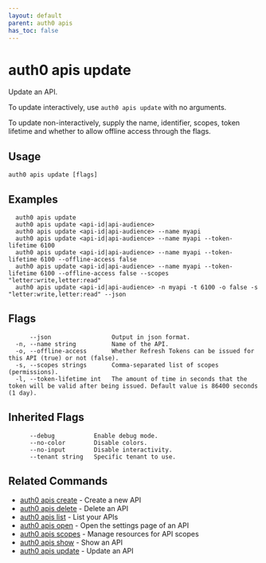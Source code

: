 ```yaml
---
layout: default
parent: auth0 apis
has_toc: false
---
```

# auth0 apis update

Update an API.

To update interactively, use `auth0 apis update` with no arguments.

To update non-interactively, supply the name, identifier, scopes, token lifetime and whether to allow offline access through the flags.

## Usage
```
auth0 apis update [flags]
```

## Examples

```
  auth0 apis update 
  auth0 apis update <api-id|api-audience>
  auth0 apis update <api-id|api-audience> --name myapi
  auth0 apis update <api-id|api-audience> --name myapi --token-lifetime 6100
  auth0 apis update <api-id|api-audience> --name myapi --token-lifetime 6100 --offline-access false
  auth0 apis update <api-id|api-audience> --name myapi --token-lifetime 6100 --offline-access false --scopes "letter:write,letter:read"
  auth0 apis update <api-id|api-audience> -n myapi -t 6100 -o false -s "letter:write,letter:read" --json
```


## Flags

```
      --json                 Output in json format.
  -n, --name string          Name of the API.
  -o, --offline-access       Whether Refresh Tokens can be issued for this API (true) or not (false).
  -s, --scopes strings       Comma-separated list of scopes (permissions).
  -l, --token-lifetime int   The amount of time in seconds that the token will be valid after being issued. Default value is 86400 seconds (1 day).
```


## Inherited Flags

```
      --debug           Enable debug mode.
      --no-color        Disable colors.
      --no-input        Disable interactivity.
      --tenant string   Specific tenant to use.
```


## Related Commands

- [auth0 apis create](auth0_apis_create.md) - Create a new API
- [auth0 apis delete](auth0_apis_delete.md) - Delete an API
- [auth0 apis list](auth0_apis_list.md) - List your APIs
- [auth0 apis open](auth0_apis_open.md) - Open the settings page of an API
- [auth0 apis scopes](auth0_apis_scopes.md) - Manage resources for API scopes
- [auth0 apis show](auth0_apis_show.md) - Show an API
- [auth0 apis update](auth0_apis_update.md) - Update an API


